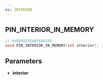 ```yaml
---
ns: INTERIOR
---
```

## PIN_INTERIOR_IN_MEMORY

```c
// 0xBD3D33EABF680168
void PIN_INTERIOR_IN_MEMORY(int interior);
```

## Parameters
* **interior**:
